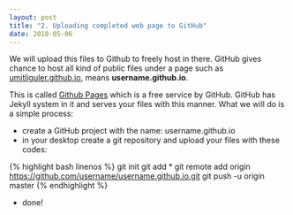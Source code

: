 ```yaml
---
layout: post
title: "2. Uploading completed web page to GitHub"
date: 2018-05-06
---
```


We will upload this files to Github to freely host in there. GitHub gives chance to host all kind of public files under a page such as [umitliguler.github.io](http://umitliguler.github.io), means **username.github.io**. 

This is called [Github Pages](https://pages.github.com/) which is a free service by GitHub. GitHub has Jekyll system in it and serves your files with this manner. What we will do is a simple process:

- create a GitHub project with the name: username.github.io
- in your desktop create a git repository and upload your files with these codes:

{% highlight bash linenos %}
  git init
  git add *
  git remote add origin https://github.com/username/username.github.io.git
  git push -u origin master
{% endhighlight %}

- done!
